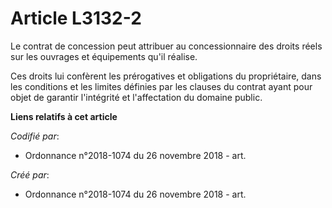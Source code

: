 # Article L3132-2

Le contrat de concession peut attribuer au concessionnaire des droits réels sur les ouvrages et équipements qu'il réalise.

Ces droits lui confèrent les prérogatives et obligations du propriétaire, dans les conditions et les limites définies par les
clauses du contrat ayant pour objet de garantir l'intégrité et l'affectation du domaine public.

**Liens relatifs à cet article**

_Codifié par_:

  - Ordonnance n°2018-1074 du 26 novembre 2018 - art.

_Créé par_:

  - Ordonnance n°2018-1074 du 26 novembre 2018 - art.
